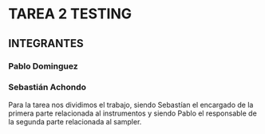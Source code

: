 # TAREA 2 TESTING

## INTEGRANTES
### Pablo Dominguez
### Sebastián Achondo 

Para la tarea nos dividimos el trabajo, siendo Sebastían el encargado de la primera parte relacionada al instrumentos y siendo Pablo el responsable de la segunda parte relacionada al sampler. 

